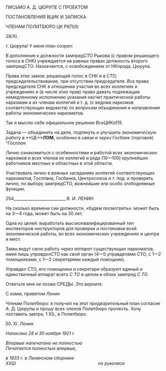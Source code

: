 ПИСЬМО А. Д. ЦЮРУПЕ С ПРОЕКТОМ

ПОСТАНОВЛЕНИЯ ВЦИК И ЗАПИСКА

ЧЛЕНАМ ПОЛИТБЮРО ЦК РКП(б)

28/XI.

т. Цюрупа! У меня план созрел:

В дополнение к должности зампредСТО Рыкова (с правом решающего голоса в СНК) учреждается на равных правах должность второго зампредСТО. Назначается, с освобождением от НКпрода, Цюрупа.

Права этих замов: решающий голос в СНК и в _СТО;_ председательствование, при отсутствии председателя. _Все_ права председателя СНК в отношении участия во всех коллегиях и учреждениях и (в числе этих прав) право давать подлежащие немедленно­му исполнению указания насчет практической работы наркомам и их членам коллегий и т. д. (с ведома наркомов соответствующих ведомств) _по вопросам объединения и на­правления_ работы экономических наркоматов.

Так я мыслю себе официальное решение _ВсеЦИКа115._

Задача — объединить на деле, подтянуть и улучшить _экономическую работу_ в **ЦЕ­****ЛОМ,** особенно в _связи и через Госбанк_ (торговля) _^Госплан._

_Лично_ ознакомиться с особенностями и работой всех экономических наркомов и _всех членов_ их коллегий и ряда (10—100) крупнейших работников местных и обла­стных в этой области.

Участвовать _лично_ в _важных_ заседаниях коллегий соответствующих наркоматов, Госплана, Госбанка, Центросоюза и _т. под._ и проверять _лично,_ по выбору зампред­СТО, _важнейшие_ или особо злободневные функции.

  

254__________________________ В. И. ЛЕНИН

На сколько времени сии должности, «будем посмотреть»: может быть на 3—4 года, может быть на 30 лет.

Одна из целей: выработать высококвалифицированный тип инспекторов-инструкторов для проверки _и постановки_ всей экономической работы, во всех эко­номических учреждениях и центра и мест.

Замы ведут свою работу _через аппарат_ существующих наркоматов, имея лишь _управделСТО_ как _свой_ орган (4—5 управделами СТО, с 1—2 помощниками, с 1—2 секретарями каждый помощник).

Управдел СТО, его помощники и секретари образуют единый и _единственный_ аппа­рат всего _С ТО_ в целом и обоих зампред _С ТО._

Ответьте мне не позже СРЕДЫ. _Это верните._

С комм, приветом _Ленин_

Членам Политбюро: я получил на этот _предварительный_ план согласие А. Д. Цюру­пы и прошу всех членов Политбюро прочесть. Хочу поставить завтра, 1.XIL, в Полит­бюро.

30. XI. _Ленин_

_Написано 28 и 30 ноября 1921 г._

_Впервые напечатано не полностью_                                                  _Печатается полностью впервые,_

_в 1933 г. в Ленинском сборнике ХХШ                                                                   по рукописи_